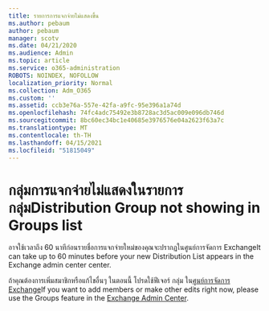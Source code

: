 ```yaml
---
title: รายการการแจกจ่ายไม่แสดงขึ้น
ms.author: pebaum
author: pebaum
manager: scotv
ms.date: 04/21/2020
ms.audience: Admin
ms.topic: article
ms.service: o365-administration
ROBOTS: NOINDEX, NOFOLLOW
localization_priority: Normal
ms.collection: Adm_O365
ms.custom: ''
ms.assetid: ccb3e76a-557e-42fa-a9fc-95e396a1a74d
ms.openlocfilehash: 74fc4adc75492e3b8728ac3d5ac009e096db746d
ms.sourcegitcommit: 8bc60ec34bc1e40685e3976576e04a2623f63a7c
ms.translationtype: MT
ms.contentlocale: th-TH
ms.lasthandoff: 04/15/2021
ms.locfileid: "51815049"
---
```

# <a name="distribution-group-not-showing-in-groups-list"></a><span data-ttu-id="58929-102">กลุ่มการแจกจ่ายไม่แสดงในรายการกลุ่ม</span><span class="sxs-lookup"><span data-stu-id="58929-102">Distribution Group not showing in Groups list</span></span>

<span data-ttu-id="58929-103">อาจใช้เวลาถึง 60 นาทีก่อนรายชื่อการแจกจ่ายใหม่ของคุณจะปรากฏในศูนย์การจัดการ Exchange</span><span class="sxs-lookup"><span data-stu-id="58929-103">It can take up to 60 minutes before your new Distribution List appears in the Exchange admin center center.</span></span>
  
<span data-ttu-id="58929-104">ถ้าคุณต้องการเพิ่มสมาชิกหรือแก้ไขอื่นๆ ในตอนนี้ โปรดใช้ฟีเจอร์ กลุ่ม ใน[ศูนย์การจัดการ Exchange](https://outlook.office365.com/ecp/?rfr=Admin_o365&amp;exsvurl=1&amp;mkt=en-US.aspx)</span><span class="sxs-lookup"><span data-stu-id="58929-104">If you want to add members or make other edits right now, please use the Groups feature in the [Exchange Admin Center](https://outlook.office365.com/ecp/?rfr=Admin_o365&amp;exsvurl=1&amp;mkt=en-US.aspx).</span></span>
  

